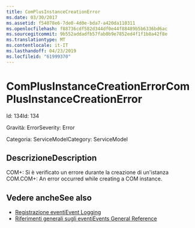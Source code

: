 ```yaml
---
title: ComPlusInstanceCreationError
ms.date: 03/30/2017
ms.assetid: f54078e6-7de0-4d0e-bda7-a420da110311
ms.openlocfilehash: f88736cdf582d344df0e44f88489b5b6336bd6ac
ms.sourcegitcommit: 9b552addadfb57fab0b9e7852ed4f1f1b8a42f8e
ms.translationtype: MT
ms.contentlocale: it-IT
ms.lasthandoff: 04/23/2019
ms.locfileid: "61999370"
---
```

# <a name="complusinstancecreationerror"></a><span data-ttu-id="fc3f5-102">ComPlusInstanceCreationError</span><span class="sxs-lookup"><span data-stu-id="fc3f5-102">ComPlusInstanceCreationError</span></span>
<span data-ttu-id="fc3f5-103">Id: 134</span><span class="sxs-lookup"><span data-stu-id="fc3f5-103">Id: 134</span></span>  
  
 <span data-ttu-id="fc3f5-104">Gravità: Error</span><span class="sxs-lookup"><span data-stu-id="fc3f5-104">Severity: Error</span></span>  
  
 <span data-ttu-id="fc3f5-105">Categoria: ServiceModel</span><span class="sxs-lookup"><span data-stu-id="fc3f5-105">Category: ServiceModel</span></span>  
  
## <a name="description"></a><span data-ttu-id="fc3f5-106">Descrizione</span><span class="sxs-lookup"><span data-stu-id="fc3f5-106">Description</span></span>  
 <span data-ttu-id="fc3f5-107">COM+: Si è verificato un errore durante la creazione di un'istanza COM.</span><span class="sxs-lookup"><span data-stu-id="fc3f5-107">COM+: An error occurred while creating a COM instance.</span></span>  
  
## <a name="see-also"></a><span data-ttu-id="fc3f5-108">Vedere anche</span><span class="sxs-lookup"><span data-stu-id="fc3f5-108">See also</span></span>

- [<span data-ttu-id="fc3f5-109">Registrazione eventi</span><span class="sxs-lookup"><span data-stu-id="fc3f5-109">Event Logging</span></span>](../../../../../docs/framework/wcf/diagnostics/event-logging/index.md)
- [<span data-ttu-id="fc3f5-110">Riferimenti generali sugli eventi</span><span class="sxs-lookup"><span data-stu-id="fc3f5-110">Events General Reference</span></span>](../../../../../docs/framework/wcf/diagnostics/event-logging/events-general-reference.md)
